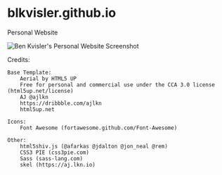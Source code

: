 # blkvisler.github.io
Personal Website

![Ben Kvisler's Personal Website Screenshot](css/images/BenKvisler.png)

Credits:

	Base Template:
		Aerial by HTML5 UP
		Free for personal and commercial use under the CCA 3.0 license (html5up.net/license)
		AJ @ajlkn
		https://dribbble.com/ajlkn
		html5up.net
		
	Icons:
		Font Awesome (fortawesome.github.com/Font-Awesome)

	Other:
		html5shiv.js (@afarkas @jdalton @jon_neal @rem)
		CSS3 PIE (css3pie.com)
		Sass (sass-lang.com)
		skel (https://aj.lkn.io)

